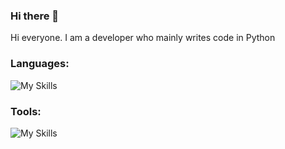 ### Hi there 👋

<!--
**SvHerasymenko/SvHerasymenko** is a ✨ _special_ ✨ repository because its `README.md` (this file) appears on your GitHub profile.

Here are some ideas to get you started:

- 🔭 I’m currently working on ...
- 🌱 I’m currently learning ...
- 👯 I’m looking to collaborate on ...
- 🤔 I’m looking for help with ...
- 💬 Ask me about ...
- 📫 How to reach me: ...
- 😄 Pronouns: ...
- ⚡ Fun fact: ...
-->
Hi everyone. I am a developer who mainly writes code in Python
### Languages:
![My Skills](https://skillicons.dev/icons?i=python)
### Tools:
![My Skills](https://skillicons.dev/icons?i=linux,vim,sqlite,mysql,postgresql,git,github,figma,stackoverflow,vscode,django)
